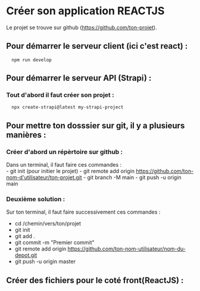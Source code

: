 # Créer son application REACTJS

Le projet se trouve sur github (https://github.com/ton-projet).

## Pour démarrer le serveur client (ici c'est react) : 
      npm run develop

## Pour démarrer le serveur API (Strapi) : 
   ### Tout d'abord il faut créer son projet : 
      npx create-strapi@latest my-strapi-project
   ###


## Pour mettre ton dosssier sur git, il y a plusieurs manières : 
 ### Créer d'abord un répèrtoire sur github :
 Dans un terminal, il faut faire ces commandes :  
    - git init (pour initier le projet)
    - git remote add origin https://github.com/ton-nom-d'utilisateur/ton-projet.git
    - git branch -M main
    - git push -u origin main

### Deuxième solution : 
Sur ton terminal, il faut faire successivement ces commandes :
   - cd /chemin/vers/ton/projet
   - git init
   - git add .
   - git commit -m "Premier commit"
   - git remote add origin https://github.com/ton-nom-utilisateur/nom-du-depot.git
   - git push -u origin master

## Créer des fichiers pour le coté front(ReactJS) : 




      
      
   


